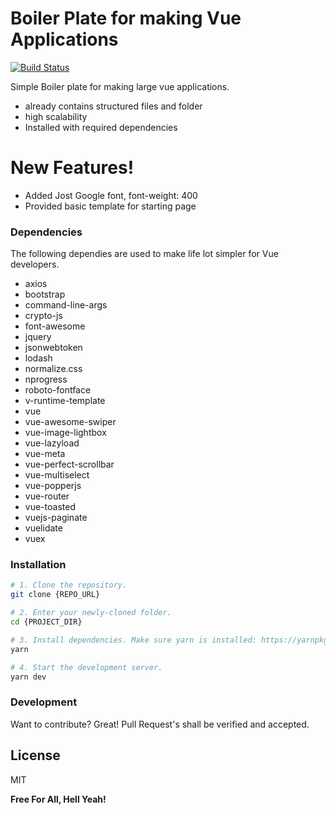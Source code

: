 # Boiler Plate for making Vue Applications



[![Build Status](https://travis-ci.org/joemccann/dillinger.svg?branch=master)](https://travis-ci.org/joemccann/dillinger)

Simple Boiler plate for making large vue applications.

  - already contains structured files and folder
  - high scalability
  - Installed with required dependencies

# New Features!

  - Added Jost Google font, font-weight: 400
  - Provided basic template for starting page


### Dependencies

The following dependies are used to make life lot simpler for Vue developers.

* axios
* bootstrap
* command-line-args
* crypto-js
* font-awesome
* jquery
* jsonwebtoken
* lodash
* normalize.css
* nprogress
* roboto-fontface
* v-runtime-template
* vue
* vue-awesome-swiper
* vue-image-lightbox
* vue-lazyload
* vue-meta
* vue-perfect-scrollbar
* vue-multiselect
* vue-popperjs
* vue-router
* vue-toasted
* vuejs-paginate
* vuelidate
* vuex

### Installation

```bash
# 1. Clone the repository.
git clone {REPO_URL}

# 2. Enter your newly-cloned folder.
cd {PROJECT_DIR}

# 3. Install dependencies. Make sure yarn is installed: https://yarnpkg.com/lang/en/docs/install
yarn

# 4. Start the development server.
yarn dev
```

### Development

Want to contribute? Great!
Pull Request's shall be verified and accepted.


License
----

MIT


**Free For All, Hell Yeah!**
